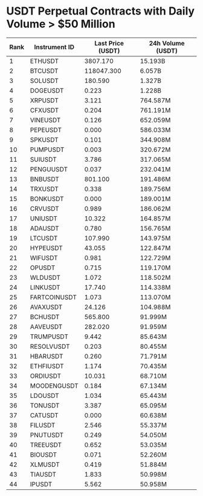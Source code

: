 # USDT Perpetual Contracts with Daily Volume > $50 Million

| Rank | Instrument ID | Last Price (USDT) | 24h Volume (USDT) |
|------|---------------|-------------------|-------------------|
| 1 | ETHUSDT | 3807.170 | 15.193B |
| 2 | BTCUSDT | 118047.300 | 6.057B |
| 3 | SOLUSDT | 180.590 | 1.327B |
| 4 | DOGEUSDT | 0.223 | 1.228B |
| 5 | XRPUSDT | 3.121 | 764.587M |
| 6 | CFXUSDT | 0.204 | 761.191M |
| 7 | VINEUSDT | 0.126 | 652.059M |
| 8 | PEPEUSDT | 0.000 | 586.033M |
| 9 | SPKUSDT | 0.101 | 344.908M |
| 10 | PUMPUSDT | 0.003 | 320.672M |
| 11 | SUIUSDT | 3.786 | 317.065M |
| 12 | PENGUUSDT | 0.037 | 232.041M |
| 13 | BNBUSDT | 801.100 | 191.486M |
| 14 | TRXUSDT | 0.338 | 189.756M |
| 15 | BONKUSDT | 0.000 | 189.001M |
| 16 | CRVUSDT | 0.989 | 186.062M |
| 17 | UNIUSDT | 10.322 | 164.857M |
| 18 | ADAUSDT | 0.780 | 156.765M |
| 19 | LTCUSDT | 107.990 | 143.975M |
| 20 | HYPEUSDT | 43.055 | 122.847M |
| 21 | WIFUSDT | 0.981 | 122.729M |
| 22 | OPUSDT | 0.715 | 119.170M |
| 23 | WLDUSDT | 1.072 | 118.502M |
| 24 | LINKUSDT | 17.740 | 114.338M |
| 25 | FARTCOINUSDT | 1.073 | 113.070M |
| 26 | AVAXUSDT | 24.126 | 104.988M |
| 27 | BCHUSDT | 565.800 | 91.999M |
| 28 | AAVEUSDT | 282.020 | 91.959M |
| 29 | TRUMPUSDT | 9.442 | 85.643M |
| 30 | RESOLVUSDT | 0.203 | 80.455M |
| 31 | HBARUSDT | 0.260 | 71.791M |
| 32 | ETHFIUSDT | 1.174 | 70.435M |
| 33 | ORDIUSDT | 10.031 | 68.710M |
| 34 | MOODENGUSDT | 0.184 | 67.134M |
| 35 | LDOUSDT | 1.034 | 65.443M |
| 36 | TONUSDT | 3.387 | 65.095M |
| 37 | CATUSDT | 0.000 | 60.638M |
| 38 | FILUSDT | 2.546 | 55.337M |
| 39 | PNUTUSDT | 0.249 | 54.050M |
| 40 | TREEUSDT | 0.652 | 53.035M |
| 41 | BIOUSDT | 0.071 | 52.260M |
| 42 | XLMUSDT | 0.419 | 51.884M |
| 43 | TIAUSDT | 1.833 | 50.998M |
| 44 | IPUSDT | 5.562 | 50.958M |
